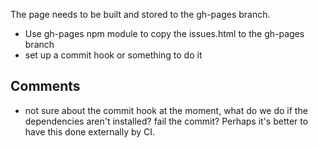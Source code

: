 The page needs to be built and stored to the gh-pages branch.
- Use gh-pages npm module to copy the issues.html to the gh-pages branch
- set up a commit hook or something to do it

## Comments
- not sure about the commit hook at the moment, what do we do if the dependencies aren't installed? fail the commit? Perhaps it's better to have this done externally by CI. 
